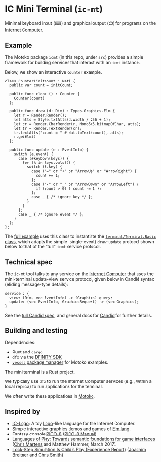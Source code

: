 # IC Mini Terminal (`ic-mt`)

Minimal keyboard input (⌨) and graphical output (📺) for programs on the [Internet Computer](https://dfinity.org/).

## Example

The Motoko package `icmt` (in this repo, under `src`) provides a simple framework for building services that interact with an `icmt` instance.

Below, we show an interactive `Counter` example.

```motoko
class Counter(initCount : Nat) {
  public var count = initCount;

  public func clone () : Counter {
    Counter(count)
  };

  public func draw (d: Dim) : Types.Graphics.Elm {
    let r = Render.Render();
    let atts = Style.txtAtts(d.width / 256 + 1);
    let cr = Render.CharRender(r, Mono5x5.bitmapOfChar, atts);
    let tr = Render.TextRender(cr);
    tr.textAtts("count = " # Nat.toText(count), atts);
    r.getElm()
  };

  public func update (e : EventInfo) {
    switch (e.event) {
      case (#keyDown(keys)) {
        for (k in keys.vals()) {
          switch (k.key) {
            case ("=" or "+" or "ArrowUp" or "ArrowRight") {
              count += 1;
            };
            case ("-" or "_" or "ArrowDown" or "ArrowLeft") {
              if (count > 0) { count -= 1 };
            };
            case _ { /* ignore key */ };
          }
        }
      };
      case _ { /* ignore event */ };
    }
  };
};
```

The [full example](https://github.com/matthewhammer/ic-mini-terminal/tree/master/examples/Counter.mo) uses this class to instantiate the [`terminal/Terminal.Basic` class](http://matthewhammer.org/ic-mini-terminal/terminal/Terminal.html#type.Basic), which adapts the simple (single-event) `draw`-`update` protocol shown below to that of the "full" `icmt` service protocol.

## Technical spec

The `ic-mt` tool talks to any
service on the [Internet Computer](https://dfinity.org/) that uses
the mini-terminal update-view service protocol, given below in Candid syntax (eliding message-type details):

```
service : {
  view: (Dim, vec EventInfo) -> (Graphics) query;
  update: (vec EventInfo, GraphicsRequest) -> (vec Graphics);
}
```

See the [full Candid spec](https://github.com/matthewhammer/ic-mini-terminal/blob/master/service.did), and general docs for [Candid](https://github.com/dfinity/candid) for further details.

## Building and testing

Dependencies:

 * Rust and `cargo`
 * `dfx` via the [DFINITY SDK](https://dfinity.org/developers/)
 * [`vessel` package manager](https://github.com/kritzcreek/vessel) for Motoko examples.

The mini terminal is a Rust project.

We typically use `dfx` to run the Internet Computer services (e.g., within a local replica)
to run applications for the terminal.

We often write these applications in [Motoko](https://sdk.dfinity.org/docs/language-guide/motoko.html).

## Inspired by

 * [IC-Logo](https://github.com/chenyan2002/ic-logo): A toy [Logo](https://en.wikipedia.org/wiki/Logo_(programming_language))-like language for the Internet Computer.
 * Simple interactive graphics demos and games of [Elm lang](https://elm-lang.org/).
 * Fantasy console [PICO-8](https://www.lexaloffle.com/pico-8.php) ([PICO-8 Manual](https://www.lexaloffle.com/pico8_manual.txt)).
 * [Languages of Play: Towards semantic foundations for game interfaces](https://arxiv.org/abs/1703.05410) ([Chris Martens](https://sites.google.com/ncsu.edu/cmartens) and Matthew Hammer, March 2017).
 * [Lock-Step Simulation Is Child’s Play (Experience Report)](https://www.joachim-breitner.de/publications/CodeWorld-ICFP17.pdf) ([Joachim Breitner](https://www.joachim-breitner.de/blog) and [Chris Smith](https://github.com/cdsmith))

